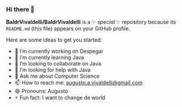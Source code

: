 ### Hi there 👋

**BaldrVivaldelli/BaldrVivaldelli** is a ✨ _special_ ✨ repository because its `README.md` (this file) appears on your GitHub profile.

Here are some ideas to get you started:

- 🔭 I’m currently working on Despegar
- 🌱 I’m currently learning Java
- 👯 I’m looking to collaborate on Java
- 🤔 I’m looking for help with Java
- 💬 Ask me about Computer Science
- 📫 How to reach me: augusto.a.vivaldelli@gmail.com
- 😄 Pronouns: Augusto
- ⚡ Fun fact: I want to change de world

